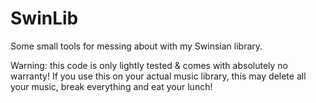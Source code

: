 # SwinLib

Some small tools for messing about with my Swinsian library.

Warning: this code is only lightly tested & comes with absolutely no warranty! If you use this on your actual music library, this may delete all your music, break everything and eat your lunch!

